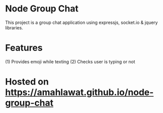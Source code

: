 # Node Group Chat 

This project is a group chat application using expressjs, socket.io & jquery libraries.

# Features

(1) Provides emoji while texting
(2) Checks user is typing or not

# Hosted on https://amahlawat.github.io/node-group-chat
